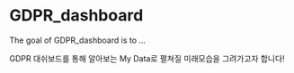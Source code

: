 
# GDPR_dashboard

<!-- badges: start -->
<!-- badges: end -->

The goal of GDPR_dashboard is to ...

GDPR 대쉬보드를 통해 알아보는 My Data로 펼쳐질 미래모습을 그려가고자 합니다!
